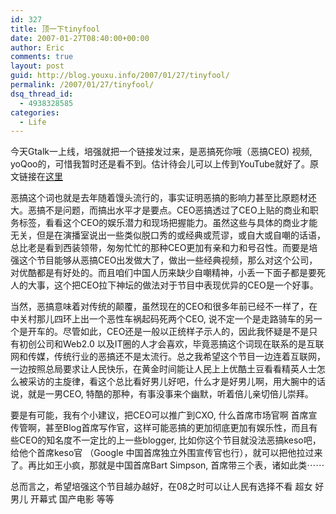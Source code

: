 ```yaml
---
id: 327
title: 顶一下tinyfool
date: 2007-01-27T08:40:00+00:00
author: Eric
comments: true
layout: post
guid: http://blog.youxu.info/2007/01/27/tinyfool/
permalink: /2007/01/27/tinyfool/
dsq_thread_id:
  - 4938328585
categories:
  - Life
---
```

今天Gtalk一上线，培强就把一个链接发过来，是恶搞死你哦（恶搞CEO) 视频, yoQoo的，可惜我暂时还是看不到。估计待会儿可以上传到YouTube就好了。原文链接在[这里](http://www.tinydust.net/jsjy/sxl/2007/01/ceo.html)

恶搞这个词也就是去年随着馒头流行的，事实证明恶搞的影响力甚至比原题材还大。恶搞不是问题，而搞出水平才是要点。CEO恶搞透过了CEO上贴的商业和职务标签，看看这个CEO的娱乐潜力和现场把握能力。虽然这些与具体的商业才能无关，但是在演播室说出一些类似脱口秀的或经典或荒谬，或自大或自嘲的话语，总比老是看到西装领带，匆匆忙忙的那种CEO更加有亲和力和号召性。而要是培强这个节目能够从恶搞CEO出发做大了，做出一些经典视频，那么对这个公司，对优酷都是有好处的。而且咱们中国人历来缺少自嘲精神，小丢一下面子都是要死人的大事，这个把CEO拉下神坛的做法对于节目中表现优异的CEO是一个好事。 

当然，恶搞意味着对传统的颠覆，虽然现在的CEO和很多年前已经不一样了，在中关村那儿四环上出一个恶性车祸起码死两个CEO, 说不定一个是走路骑车的另一个是开车的。尽管如此，CEO还是一般以正统样子示人的，因此我怀疑是不是只有初创公司和Web2.0 以及IT圈的人才会喜欢，毕竟恶搞这个词现在联系的是互联网和传媒，传统行业的恶搞还不是太流行。总之我希望这个节目一边连着互联网，一边按照总局要求让人民快乐，在黄金时间能让人民上上优酷土豆看看精英人士怎么被采访的主旋律，看这个总比看好男儿好吧，什么才是好男儿啊，用大腕中的话说，就是一男CEO, 特酷的那种，有事没事来个幽默，听着倍儿亲切倍儿崇拜。 

要是有可能，我有个小建议，把CEO可以推广到CXO, 什么首席市场官啊 首席宣传管啊，甚至Blog首席写作官，这样可能恶搞的更加彻底更加有娱乐性，而且有些CEO的知名度不一定比的上一些blogger, 比如你这个节目就没法恶搞keso吧，给他个首席keso官 （Google 中国首席独立外围宣传官也行），就可以把他拉过来了。再比如王小疯，那就是中国首席Bart Simpson, 首席带三个表，诸如此类⋯⋯

总而言之，希望培强这个节目越办越好，在08之时可以让人民有选择不看 超女 好男儿 开幕式 国产电影 等等